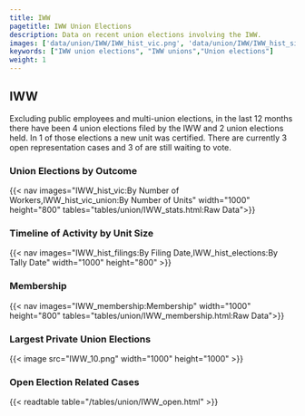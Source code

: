 ```yaml
---
title: IWW
pagetitle: IWW Union Elections
description: Data on recent union elections involving the IWW.
images: ['data/union/IWW/IWW_hist_vic.png', 'data/union/IWW/IWW_hist_size.png', 'data/union/IWW/IWW_10.png']
keywords: ["IWW union elections", "IWW unions","Union elections"]
weight: 1
---
```

##  IWW

Excluding public employees and multi-union elections, in the last 12 months there have been 4 union elections filed by the IWW and 2 union elections held. In 1 of those elections a new unit was certified. There are currently 3 open representation cases and 3 of are still waiting to vote.

### Union Elections by Outcome
{{< nav images="IWW_hist_vic:By Number of Workers,IWW_hist_vic_union:By Number of Units" width="1000" height="800" tables="tables/union/IWW_stats.html:Raw Data">}}

### Timeline of Activity by Unit Size
{{< nav images="IWW_hist_filings:By Filing Date,IWW_hist_elections:By Tally Date" width="1000" height="800" >}}

### Membership
{{< nav images="IWW_membership:Membership" width="1000" height="800" tables="tables/union/IWW_membership.html:Raw Data">}}

### Largest Private Union Elections
{{< image src="IWW_10.png" width="1000" height="1000"  >}}

### Open Election Related Cases
{{< readtable table="/tables/union/IWW_open.html" >}}

